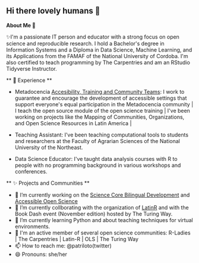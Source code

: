 ## Hi there lovely humans 👋



**About Me 👋**

✨I'm a passionate IT person and educator with a strong focus on open science and reproducible research. I hold a Bachelor's degree in Information Systems and a Diploma in Data Science, Machine Learning, and its Applications from the FAMAF of the National University of Cordoba. I'm also certified to teach programming by The Carpentries and am an RStudio Tidyverse Instructor.

** 💼 Experience **

- Metadocencia  [Accesibility, Training and Community Teams](https://www.metadocencia.org/en/equipo/): I work to guarantee and encourage the development of accessible settings that support everyone's equal participation in the Metadocencia community | I teach the open source module of the open science training | I've been working on projects like the Mapping of Communities, Organizations, and Open Science Resources in Latin America | 

- Teaching Assistant: I've been teaching computational tools to students and researchers at the Faculty of Agrarian Sciences of the National University of the Northeast.
- Data Science Educator: I've taught data analysis courses with R to people with no programming background in various workshops and conferences.

** ✨ Projects and Communities  **

- 🔭 I’m currently working on the [Science Core Bilingual Development](https://github.com/ScienceCore/climaterisk) and [Accessible Open Science](https://www.metadocencia.org/proyecto/nasa-spanish/project)
- 🌱 I’m currently collborating with the organization of [LatinR](https://latinr.org/en/sobre/equipo/) and with the Book Dash event (November edition) hosted by The Turing Way.
- 🤝 I’m currently learning Python and about teaching techniques for virtual environments.
- 👯 I'm an active member of several open science communities: R-Ladies | The Carpentries | Latin-R | OLS | The Turing Way
- 📫 How to reach me: @patriloto(twitter)
- 😄 Pronouns: she/her
